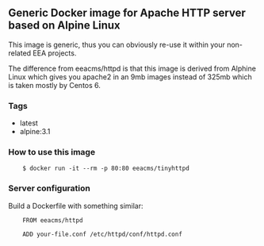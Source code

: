 ## Generic Docker image for Apache HTTP server based on Alpine Linux

This image is generic, thus you can obviously re-use it within your non-related EEA projects.

The difference from eeacms/httpd is that this image is derived from Alphine Linux
which gives you apache2 in an 9mb images instead of 325mb which is taken mostly by Centos 6.

### Tags
 - latest
 - alpine:3.1

### How to use this image
        $ docker run -it --rm -p 80:80 eeacms/tinyhttpd
        
### Server configuration
Build a Dockerfile with something similar:

        FROM eeacms/httpd
        
        ADD your-file.conf /etc/httpd/conf/httpd.conf
